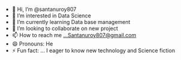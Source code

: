 - 👋 Hi, I’m @santanuroy807
- 👀 I’m interested in Data Science
- 🌱 I’m currently learning Data base management
- 💞️ I’m looking to collaborate on new project
- 📫 How to reach me ...Santanuroy807@gmail.com
- 😄 Pronouns: He
- ⚡ Fun fact: ... I eager to know new technology and Science fiction 

<!---
santanuroy807/santanuroy807 is a ✨ special ✨ repository because its `README.md` (this file) appears on your GitHub profile.
You can click the Preview link to take a look at your changes.
--->
